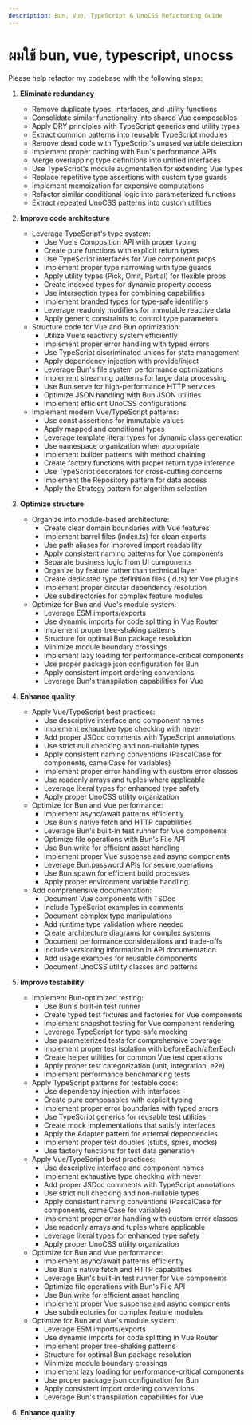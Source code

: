 ```yaml
---
description: Bun, Vue, TypeScript & UnoCSS Refactoring Guide
---
```


# ผมใช้ bun, vue, typescript, unocss

Please help refactor my codebase with the following steps:

1. **Eliminate redundancy**
   - Remove duplicate types, interfaces, and utility functions
   - Consolidate similar functionality into shared Vue composables
   - Apply DRY principles with TypeScript generics and utility types
   - Extract common patterns into reusable TypeScript modules
   - Remove dead code with TypeScript's unused variable detection
   - Implement proper caching with Bun's performance APIs
   - Merge overlapping type definitions into unified interfaces
   - Use TypeScript's module augmentation for extending Vue types
   - Replace repetitive type assertions with custom type guards
   - Implement memoization for expensive computations
   - Refactor similar conditional logic into parameterized functions
   - Extract repeated UnoCSS patterns into custom utilities

2. **Improve code architecture**
   - Leverage TypeScript's type system:
     - Use Vue's Composition API with proper typing
     - Create pure functions with explicit return types
     - Use TypeScript interfaces for Vue component props
     - Implement proper type narrowing with type guards
     - Apply utility types (Pick, Omit, Partial) for flexible props
     - Create indexed types for dynamic property access
     - Use intersection types for combining capabilities
     - Implement branded types for type-safe identifiers
     - Leverage readonly modifiers for immutable reactive data
     - Apply generic constraints to control type parameters
   - Structure code for Vue and Bun optimization:
     - Utilize Vue's reactivity system efficiently
     - Implement proper error handling with typed errors
     - Use TypeScript discriminated unions for state management
     - Apply dependency injection with provide/inject
     - Leverage Bun's file system performance optimizations
     - Implement streaming patterns for large data processing
     - Use Bun.serve for high-performance HTTP services
     - Optimize JSON handling with Bun.JSON utilities
     - Implement efficient UnoCSS configurations
   - Implement modern Vue/TypeScript patterns:
     - Use const assertions for immutable values
     - Apply mapped and conditional types
     - Leverage template literal types for dynamic class generation
     - Use namespace organization when appropriate
     - Implement builder patterns with method chaining
     - Create factory functions with proper return type inference
     - Use TypeScript decorators for cross-cutting concerns
     - Implement the Repository pattern for data access
     - Apply the Strategy pattern for algorithm selection

3. **Optimize structure**
   - Organize into module-based architecture:
     - Create clear domain boundaries with Vue features
     - Implement barrel files (index.ts) for clean exports
     - Use path aliases for improved import readability
     - Apply consistent naming patterns for Vue components
     - Separate business logic from UI components
     - Organize by feature rather than technical layer
     - Create dedicated type definition files (.d.ts) for Vue plugins
     - Implement proper circular dependency resolution
     - Use subdirectories for complex feature modules
   - Optimize for Bun and Vue's module system:
     - Leverage ESM imports/exports
     - Use dynamic imports for code splitting in Vue Router
     - Implement proper tree-shaking patterns
     - Structure for optimal Bun package resolution
     - Minimize module boundary crossings
     - Implement lazy loading for performance-critical components
     - Use proper package.json configuration for Bun
     - Apply consistent import ordering conventions
     - Leverage Bun's transpilation capabilities for Vue

4. **Enhance quality**
   - Apply Vue/TypeScript best practices:
     - Use descriptive interface and component names
     - Implement exhaustive type checking with never
     - Add proper JSDoc comments with TypeScript annotations
     - Use strict null checking and non-nullable types
     - Apply consistent naming conventions (PascalCase for components, camelCase for variables)
     - Implement proper error handling with custom error classes
     - Use readonly arrays and tuples where applicable
     - Leverage literal types for enhanced type safety
     - Apply proper UnoCSS utility organization
   - Optimize for Bun and Vue performance:
     - Implement async/await patterns efficiently
     - Use Bun's native fetch and HTTP capabilities
     - Leverage Bun's built-in test runner for Vue components
     - Optimize file operations with Bun's File API
     - Use Bun.write for efficient asset handling
     - Implement proper Vue suspense and async components
     - Leverage Bun.password APIs for secure operations
     - Use Bun.spawn for efficient build processes
     - Apply proper environment variable handling
   - Add comprehensive documentation:
     - Document Vue components with TSDoc
     - Include TypeScript examples in comments
     - Document complex type manipulations
     - Add runtime type validation where needed
     - Create architecture diagrams for complex systems
     - Document performance considerations and trade-offs
     - Include versioning information in API documentation
     - Add usage examples for reusable components
     - Document UnoCSS utility classes and patterns

5. **Improve testability**
   - Implement Bun-optimized testing:
     - Use Bun's built-in test runner
     - Create typed test fixtures and factories for Vue components
     - Implement snapshot testing for Vue component rendering
     - Leverage TypeScript for type-safe mocking
     - Use parameterized tests for comprehensive coverage
     - Implement proper test isolation with beforeEach/afterEach
     - Create helper utilities for common Vue test operations
     - Apply proper test categorization (unit, integration, e2e)
     - Implement performance benchmarking tests
   - Apply TypeScript patterns for testable code:
     - Use dependency injection with interfaces
     - Create pure composables with explicit typing
     - Implement proper error boundaries with typed errors
     - Use TypeScript generics for reusable test utilities
     - Create mock implementations that satisfy interfaces
     - Apply the Adapter pattern for external dependencies
     - Implement proper test doubles (stubs, spies, mocks)
     - Use factory functions for test data generation
   - Apply Vue/TypeScript best practices:
     - Use descriptive interface and component names
     - Implement exhaustive type checking with never
     - Add proper JSDoc comments with TypeScript annotations
     - Use strict null checking and non-nullable types
     - Apply consistent naming conventions (PascalCase for components, camelCase for variables)
     - Implement proper error handling with custom error classes
     - Use readonly arrays and tuples where applicable
     - Leverage literal types for enhanced type safety
     - Apply proper UnoCSS utility organization
   - Optimize for Bun and Vue performance:
     - Implement async/await patterns efficiently
     - Use Bun's native fetch and HTTP capabilities
     - Leverage Bun's built-in test runner for Vue components
     - Optimize file operations with Bun's File API
     - Use Bun.write for efficient asset handling
     - Implement proper Vue suspense and async components
     - Use subdirectories for complex feature modules
   - Optimize for Bun and Vue's module system:
     - Leverage ESM imports/exports
     - Use dynamic imports for code splitting in Vue Router
     - Implement proper tree-shaking patterns
     - Structure for optimal Bun package resolution
     - Minimize module boundary crossings
     - Implement lazy loading for performance-critical components
     - Use proper package.json configuration for Bun
     - Apply consistent import ordering conventions
     - Leverage Bun's transpilation capabilities for Vue

4. **Enhance quality**